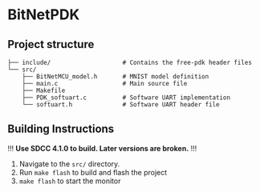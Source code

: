 
# BitNetPDK


## Project structure

```plaintext
├── include/                    # Contains the free-pdk header files
└── src/                
    ├── BitNetMCU_model.h       # MNIST model definition 
    ├── main.c                  # Main source file
    ├── Makefile
    ├── PDK_softuart.c          # Software UART implementation
    └── softuart.h              # Software UART header file
```
    
## Building Instructions

!!! **Use SDCC 4.1.0 to build. Later versions are broken.** !!!

1. Navigate to the `src/` directory.
2. Run `make flash` to build and flash the project
3. `make flash` to start the monitor

